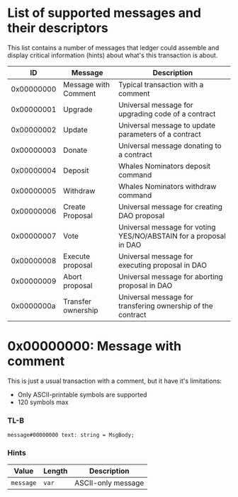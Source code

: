# List of supported messages and their descriptors

This list contains a number of messages that ledger could assemble and display critical information (hints) about what's this transaction is about.

| ID | Message | Description |
| --- | --- | --- |
| 0x00000000 | Message with Comment| Typical transaction with a comment|
| 0x00000001 | Upgrade | Universal message for upgrading code of a contract |
| 0x00000002 | Update | Universal message to update parameters of a contract |
| 0x00000003 | Donate | Universal message donating to a contract |
| 0x00000004 | Deposit | Whales Nominators deposit command |
| 0x00000005 | Withdraw | Whales Nominators withdraw command |
| 0x00000006 | Create Proposal | Universal message for creating DAO proposal |
| 0x00000007 | Vote | Universal message for voting YES/NO/ABSTAIN for a proposal in DAO |
| 0x00000008 | Execute proposal | Universal message for executing proposal in DAO |
| 0x00000009 | Abort proposal | Universal message for aborting proposal in DAO |
| 0x0000000a | Transfer ownership | Universal message for transfering ownership of the contract |

# 0x00000000: Message with comment

This is just a usual transaction with a comment, but it have it's limitations:
* Only ASCII-printable symbols are supported
* 120 symbols max

### TL-B
```
message#00000000 text: string = MsgBody;
```

### Hints
| Value | Length | Description |
| --- | --- | --- |
| `message` | `var` | ASCII-only message |
